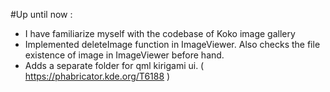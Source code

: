 #Up until now :
* I have familiarize myself with the codebase of Koko image gallery
* Implemented deleteImage function in ImageViewer. Also checks the file existence of image in ImageViewer before hand.
* Adds a separate folder for qml kirigami ui. ( https://phabricator.kde.org/T6188 )
